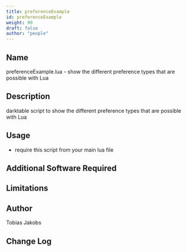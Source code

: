 ```yaml
---
title: preferenceExample
id: preferenceExample
weight: 90
draft: false
author: "people"
---
```


## Name

preferenceExample.lua - show the different preference types that are possible with Lua

## Description

darktable script to show the different preference types that are possible with Lua

## Usage

* require this script from your main lua file

## Additional Software Required


## Limitations


## Author

Tobias Jakobs

## Change Log
